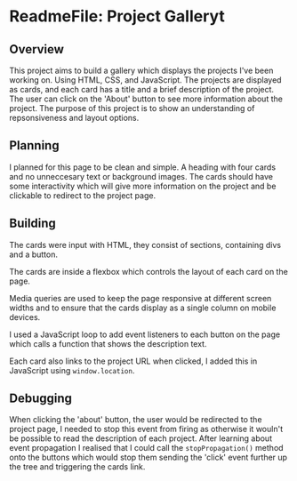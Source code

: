 # ReadmeFile: Project Galleryt

## Overview

This project aims to build a gallery which displays the projects I've been working on.  Using HTML, CSS, and JavaScript. The projects are displayed as cards, and each card has a title and a brief description of the project. The user can click on the 'About' button to see more information about the project. The purpose of this project is to show an understanding of repsonsiveness and layout options.

## Planning

I planned for this page to be clean and simple. A heading with four cards and no unneccesary text or background images. The cards should have some interactivity which will give more information on the project and be clickable to redirect to the project page. 

## Building

The cards were input with HTML, they consist of sections, containing divs and a button. 

The cards are inside a flexbox which controls the layout of each card on the page. 

Media queries are used to keep the page responsive at different screen widths and to ensure that the cards display as a single column on mobile devices.

I used a JavaScript loop to add event listeners to each button on the page which calls a function that shows the description text. 

Each card also links to the project URL when clicked, I added this in JavaScript using `window.location`.


## Debugging

When clicking the 'about' button, the user would be redirected to the project page, I needed to stop this event from firing as otherwise it wouln't be possible to read the description of each project. After learning about event propagation I realised that I could call the `stopPropagation()` method onto the buttons which would stop them sending the 'click' event further up the tree and triggering the cards link.